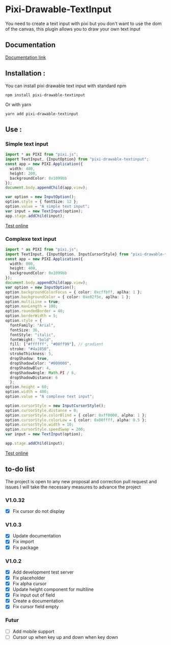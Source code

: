 # Pixi-Drawable-TextInput
 You need to create a text input with pixi but you don't want to use the dom of the canvas, this plugin allows you to draw your own text input

## Documentation

[Documentation link](https://www.craphael.fr/pixi/index.html)

## Installation :

You can install pixi drawable text input with standard npm

`npm install pixi-drawable-textinput`

Or with yarn

`yarn add pixi-drawable-textinput`


## Use :

### Simple text input
```typescript
import * as PIXI from "pixi.js";
import TextInput, {InputOption} from "pixi-drawable-textinput";
const app = new PIXI.Application({
  width: 400,
  height: 200,
  backgroundColor: 0x1099bb
});
document.body.appendChild(app.view);

var option = new InputOption();
option.style = { fontSize: 12 };
option.value = "A simple text input";
var input = new TextInput(option);
app.stage.addChild(input);
```

[Test online](https://codesandbox.io/s/simple-pixi-textinput-6dk8b)

### Complexe text input

```typescript
import * as PIXI from "pixi.js";
import TextInput, {InputOption, InputCursorStyle} from "pixi-drawable-textinput";
const app = new PIXI.Application({
  width: 800,
  height: 400,
  backgroundColor: 0x1099bb
});
document.body.appendChild(app.view);
var option = new InputOption();
option.backgroundColorFocus = { color: 0xcffbff, aplha: 1 };
option.backgroundColor = { color: 0xe02f5e, aplha: 1 };
option.multiLine = true;
option.maxLength = 100;
option.roundedBorder = 40;
option.borderWidth = 5;
option.style = {
  fontFamily: "Arial",
  fontSize: 36,
  fontStyle: "italic",
  fontWeight: "bold",
  fill: ["#ffffff", "#00ff99"], // gradient
  stroke: "#4a1850",
  strokeThickness: 5,
  dropShadow: true,
  dropShadowColor: "#000000",
  dropShadowBlur: 4,
  dropShadowAngle: Math.PI / 6,
  dropShadowDistance: 6
  };
option.height = 60;
option.width = 400;
option.value = "A complexe text input";

option.cursorStyle = new InputCursorStyle();
option.cursorStyle.distance = 0;
option.cursorStyle.colorBlind = { color: 0xff0000, alpha: 1 };
option.cursorStyle.colorLow = { color: 0x00ffff, alpha: 0.5 };
option.cursorStyle.width = 10;
option.cursorStyle.speedSwap = 200;
var input = new TextInput(option);

app.stage.addChild(input);

```

[Test online](https://codesandbox.io/s/complexe-pixi-textinput-zwmtw)

## to-do list

The project is open to any new proposal and correction pull request and issues I will take the necessary measures to advance the project

### V1.0.32

- [x] Fix cursor do not display

### V1.0.3

- [x] Update documentation
- [x] Fix import
- [x] Fix package

### V1.0.2

- [x] Add development test server
- [x] Fix placeholder
- [x] Fix alpha cursor
- [x] Update height component for multiline
- [x] Fix input out of field
- [x] Create a documentation
- [x] Fix cursor field empty

### Futur

- [ ] Add mobile support
- [ ] Cursor up when key up and down when key down
